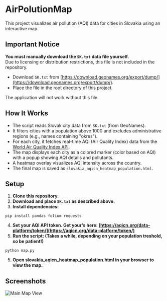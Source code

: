 # AirPolutionMap

This project visualizes air pollution (AQI) data for cities in Slovakia using an interactive map.

## Important Notice

**You must manually download the `SK.txt` data file yourself.**  
Due to licensing or distribution restrictions, this file is not included in the repository.

- Download `SK.txt` from [https://download.geonames.org/export/dump/](https://download.geonames.org/export/dump/).
- Place the file in the root directory of this project.

The application will not work without this file.

## How It Works

- The script reads Slovak city data from `SK.txt` (from GeoNames).
- It filters cities with a population above 1000 and excludes administrative regions (e.g., names containing "okres").
- For each city, it fetches real-time AQI (Air Quality Index) data from the [World Air Quality Index API](https://aqicn.org/api/).
- The map displays each city as a colored marker (color based on AQI) with a popup showing AQI details and pollutants.
- A heatmap overlay visualizes AQI intensity across the country.
- The final map is saved as `slovakia_aqicn_heatmap_population.html`.

## Setup

1. **Clone this repository.**
2. **Download and place `SK.txt` as described above.**
3. **Install dependencies:**
```
pip install pandas folium requests
```
4. **Set your AQI API token. Get your's here: [https://aqicn.org/data-platform/token/](https://aqicn.org/data-platform/token/)**
5. **Run the script: (Takes a while, depending on your population treshold, so be patient!)**
```
python map.py
 ```
5. **Open slovakia_aqicn_heatmap_population.html in your browser to view the map.**

## Screenshots
![Main Map View](screenshots/main-map.png)
